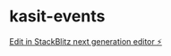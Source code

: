 # kasit-events

[Edit in StackBlitz next generation editor ⚡️](https://stackblitz.com/~/github.com/faresh9/kasit-events)